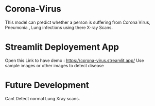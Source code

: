 # Corona-Virus
This model can predict whether a person is suffering from Corona Virus, Pneumonia , Lung infections using there X-ray Scans.
# Streamlit Deployement App
Open this Link to have demo : https://corona-virus.streamlit.app/
Use sample images or other images to detect disease
# Future Development
Cant Detect normal Lung Xray scans.
